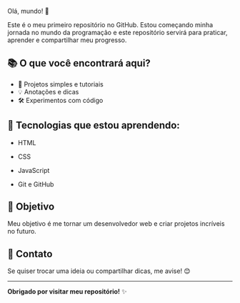 Olá, mundo! 👋
 
Este é o meu primeiro repositório no GitHub. Estou começando minha jornada no mundo da programação e este repositório servirá para praticar, aprender e compartilhar meu progresso.

## 📚 O que você encontrará aqui?
 
- 📝 Projetos simples e tutoriais
- 💡 Anotações e dicas
- 🛠️ Experimentos com código

## 🌱 Tecnologias que estou aprendendo:
 
- HTML

- CSS

- JavaScript

- Git e GitHub
 
 ## 🎯 Objetivo
 
Meu objetivo é me tornar um desenvolvedor web e criar projetos incríveis no futuro.

## 💬 Contato
 
Se quiser trocar uma ideia ou compartilhar dicas, me avise! 😊
 
---
 
**Obrigado por visitar meu repositório!** ✨